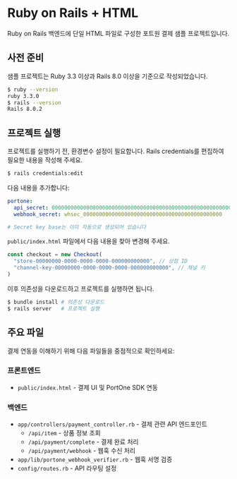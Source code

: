 # Ruby on Rails + HTML

Ruby on Rails 백엔드에 단일 HTML 파일로 구성한 포트원 결제 샘플 프로젝트입니다.

## 사전 준비

샘플 프로젝트는 Ruby 3.3 이상과 Rails 8.0 이상을 기준으로 작성되었습니다.

```bash
$ ruby --version
ruby 3.3.0
$ rails --version
Rails 8.0.2
```

## 프로젝트 실행

프로젝트를 실행하기 전, 환경변수 설정이 필요합니다. Rails credentials를 편집하여 필요한 내용을 작성해 주세요.

```bash
$ rails credentials:edit
```

다음 내용을 추가합니다:

```yaml
portone:
  api_secret: 00000000000000000000000000000000000000000000000000000000000000000000000000000000
  webhook_secret: whsec_00000000000000000000000000000000000000000000

# Secret key base는 이미 자동으로 생성되어 있습니다
```

`public/index.html` 파일에서 다음 내용을 찾아 변경해 주세요.

```js
const checkout = new Checkout(
  "store-00000000-0000-0000-0000-000000000000", // 상점 ID
  "channel-key-00000000-0000-0000-0000-000000000000", // 채널 키
)
```

이후 의존성을 다운로드하고 프로젝트를 실행하면 됩니다.

```bash
$ bundle install # 의존성 다운로드
$ rails server   # 프로젝트 실행
```

## 주요 파일

결제 연동을 이해하기 위해 다음 파일들을 중점적으로 확인하세요:

### 프론트엔드
- `public/index.html` - 결제 UI 및 PortOne SDK 연동

### 백엔드
- `app/controllers/payment_controller.rb` - 결제 관련 API 엔드포인트
  - `/api/item` - 상품 정보 조회
  - `/api/payment/complete` - 결제 완료 처리
  - `/api/payment/webhook` - 웹훅 수신 처리
- `app/lib/portone_webhook_verifier.rb` - 웹훅 서명 검증
- `config/routes.rb` - API 라우팅 설정
